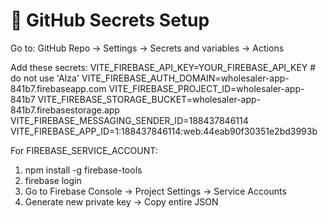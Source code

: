 ﻿# 🔑 GitHub Secrets Setup
Go to: GitHub Repo → Settings → Secrets and variables → Actions

Add these secrets:
VITE_FIREBASE_API_KEY=YOUR_FIREBASE_API_KEY   # do not use 'AIza'
VITE_FIREBASE_AUTH_DOMAIN=wholesaler-app-841b7.firebaseapp.com
VITE_FIREBASE_PROJECT_ID=wholesaler-app-841b7
VITE_FIREBASE_STORAGE_BUCKET=wholesaler-app-841b7.firebasestorage.app
VITE_FIREBASE_MESSAGING_SENDER_ID=188437846114
VITE_FIREBASE_APP_ID=1:188437846114:web:44eab90f30351e2bd3993b

For FIREBASE_SERVICE_ACCOUNT:
1. npm install -g firebase-tools
2. firebase login
3. Go to Firebase Console → Project Settings → Service Accounts
4. Generate new private key → Copy entire JSON
